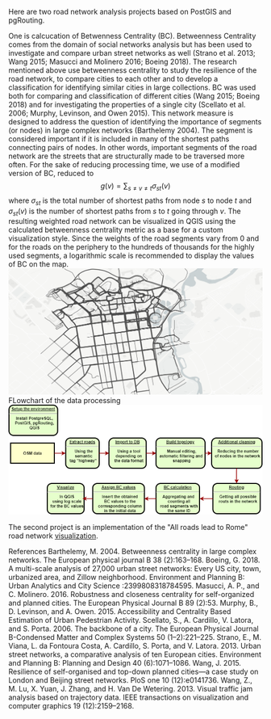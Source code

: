 Here are two road network analysis projects based on PostGIS and pgRouting.

One is calcucation of Betwenness Centrality (BC). Betweenness Centrality comes from the domain of social networks analysis but has been used to investigate and compare urban street networks as well (Strano et al. 2013; Wang 2015; Masucci and Molinero 2016; Boeing 2018). The research mentioned above use betweenness centrality to study the resilience of the road network, to compare cities to each other and to develop a classification for identifying similar cities in large collections. BC was used both for comparing and classification of different cities (Wang 2015; Boeing 2018) and for investigating the properties of a single city (Scellato et al. 2006; Murphy, Levinson, and Owen 2015). This network measure is designed to address the question of identifying the importance of segments (or nodes) in large complex networks (Barthelemy 2004).  The segment is considered important if it is included in many of the shortest paths connecting pairs of nodes. In other words, important segments of the road network are the streets that are structurally made to be traversed more often.
For the sake of reducing processing time, we use of a modified version of BC, reduced to
$$g(v)=  \sum_{s \ne v \ne t} σ_{st} (v) $$
where $σ_{st}$ is the total number of shortest paths from node $s$ to node $t$ and $σ_{st} (v)$ is the number of shortest paths from $s$ to $t$ going through $v$. The resulting weighted road network can be visualized in QGIS using the calculated betweenness centrality metric as a base for a custom visualization style. Since the weights of the road segments vary from 0 and for the roads on the periphery to the hundreds of thousands for the highly used segments, a logarithmic scale is recommended to display the values of BC on the map.
![](betweennessCentrality/img/5.jpeg)
FLowchart of the data processing
![](betweennessCentrality/img/diagram.png)


The second project is an implementation of the "All roads lead to Rome" road network [visualization](http://web.archive.org/web/20201102165714/https://www.move-lab.com/project/roadstorome/).




References
Barthelemy, M. 2004. Betweenness centrality in large complex networks. The European physical journal B 38 (2):163–168.
Boeing, G. 2018. A multi-scale analysis of 27,000 urban street networks: Every US city, town, urbanized area, and Zillow neighborhood. Environment and Planning B: Urban Analytics and City Science :2399808318784595.
Masucci, A. P., and C. Molinero. 2016. Robustness and closeness centrality for self-organized and planned cities. The European Physical Journal B 89 (2):53.
Murphy, B., D. Levinson, and A. Owen. 2015. Accessibility and Centrality Based Estimation of Urban Pedestrian Activity.
Scellato, S., A. Cardillo, V. Latora, and S. Porta. 2006. The backbone of a city. The European Physical Journal B-Condensed Matter and Complex Systems 50 (1–2):221–225.
Strano, E., M. Viana, L. da Fontoura Costa, A. Cardillo, S. Porta, and V. Latora. 2013. Urban street networks, a comparative analysis of ten European cities. Environment and Planning B: Planning and Design 40 (6):1071–1086.
Wang, J. 2015. Resilience of self-organised and top-down planned cities—a case study on London and Beijing street networks. PloS one 10 (12):e0141736.
Wang, Z., M. Lu, X. Yuan, J. Zhang, and H. Van De Wetering. 2013. Visual traffic jam analysis based on trajectory data. IEEE transactions on visualization and computer graphics 19 (12):2159–2168.
